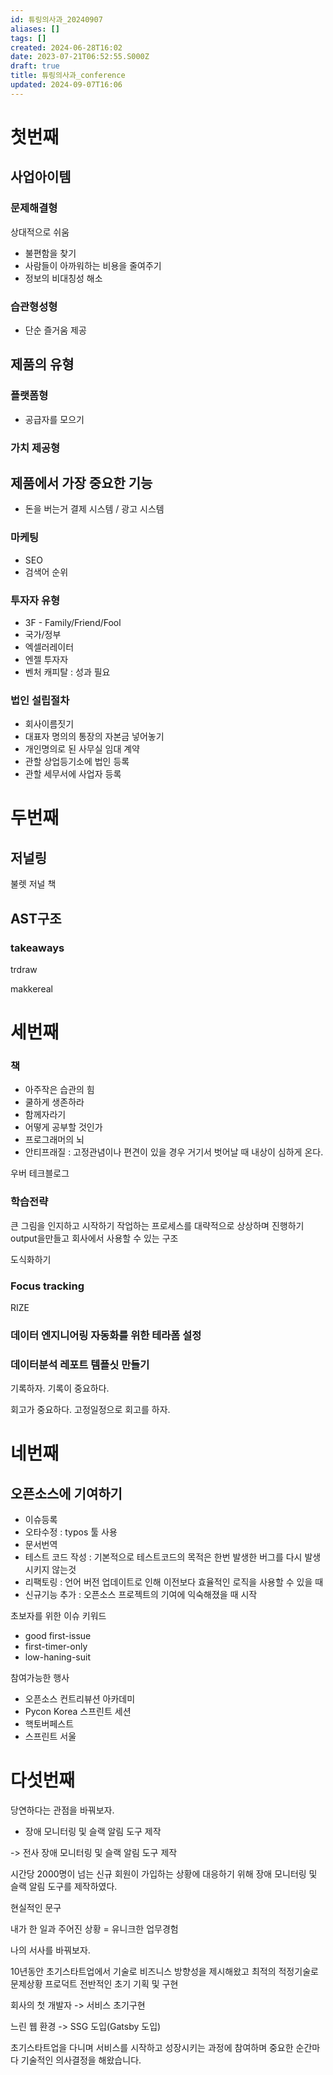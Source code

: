 ```yaml
---
id: 튜링의사과_20240907
aliases: []
tags: []
created: 2024-06-28T16:02
date: 2023-07-21T06:52:55.S000Z
draft: true
title: 튜링의사과_conference
updated: 2024-09-07T16:06
---
```


# 첫번째

## 사업아이템

### 문제해결형

상대적으로 쉬움

- 불편함을 찾기
- 사람들이 아까워하는 비용을 줄여주기
- 정보의 비대칭성 해소

### 습관형성형

- 단순 즐거움 제공

## 제품의 유형

### 플랫폼형

- 공급자를 모으기

### 가치 제공형

## 제품에서 가장 중요한 기능

- 돈을 버는거
  결제 시스템 / 광고 시스템

### 마케팅

- SEO
- 검색어 순위

### 투자자 유형

- 3F - Family/Friend/Fool
- 국가/정부
- 엑셀러레이터
- 엔젤 투자자
- 벤처 캐피탈 : 성과 필요

### 법인 설립절차

- 회사이름짓기
- 대표자 명의의 통장의 자본금 넣어놓기
- 개인명의로 된 사무실 임대 계약
- 관할 상업등기소에 법인 등록
- 관할 세무서에 사업자 등록

# 두번째

## 저널링

불렛 저널 책

## AST구조

### takeaways

trdraw

makkereal

# 세번째

### 책

- 아주작은 습관의 힘
- 쿨하게 생존하라
- 함께자라기
- 어떻게 공부할 것인가
- 프로그래머의 뇌
- 안티프래질 : 고정관념이나 편견이 있을 경우 거기서 벗어날 때 내상이 심하게 온다.

우버 테크블로그

### 학습전략

큰 그림을 인지하고 시작하기
작업하는 프로세스를 대략적으로 상상하며 진행하기
output을만들고 회사에서 사용할 수 있는 구조

도식화하기

### Focus tracking

RIZE

### 데이터 엔지니어링 자동화를 위한 테라폼 설정

### 데이터분석 레포트 템플싯 만들기

기록하자. 기록이 중요하다.

회고가 중요하다. 고정일정으로 회고를 하자.

# 네번째

## 오픈소스에 기여하기

- 이슈등록
- 오타수정 : typos 툴 사용
- 문서번역
- 테스트 코드 작성 : 기본적으로 테스트코드의 목적은 한번 발생한 버그를 다시 발생시키지 않는것
- 리팩토링 : 언어 버전 업데이트로 인해 이전보다 효율적인 로직을 사용할 수 있을 때
- 신규기능 추가 : 오픈소스 프로젝트의 기여에 익숙해졌을 때 시작

초보자를 위한 이슈 키워드

- good first-issue
- first-timer-only
- low-haning-suit

참여가능한 행사

- 오픈소스 컨트리뷰션 아카데미
- Pycon Korea 스프린트 세션
- 핵토버페스트
- 스프린트 서울

# 다섯번째

당연하다는 관점을 바꿔보자.

- 장애 모니터링 및 슬랙 알림 도구 제작

-> 전사 장애 모니터링 및 슬랙 알림 도구 제작

시간당 2000명이 넘는 신규 회원이 가입하는 상황에 대응하기 위해 장애 모니터링 및 슬랙 알림 도구를 제작하였다.

현실적인 문구

내가 한 일과 주어진 상황 = 유니크한 업무경험

나의 서사를 바꿔보자.

10년동안 초기스타트업에서 기술로 비즈니스 방향성을 제시해왔고 최적의 적정기술로 문제상황
프로덕트 전반적인 초기 기획 및 구현

회사의 첫 개발자 -> 서비스 초기구현

느린 웹 환경 -> SSG 도입(Gatsby 도입)

초기스타트업을 다니며 서비스를 시작하고 성장시키는 과정에 참여하며 중요한 순간마다 기술적인 의사결정을 해왔습니다.
